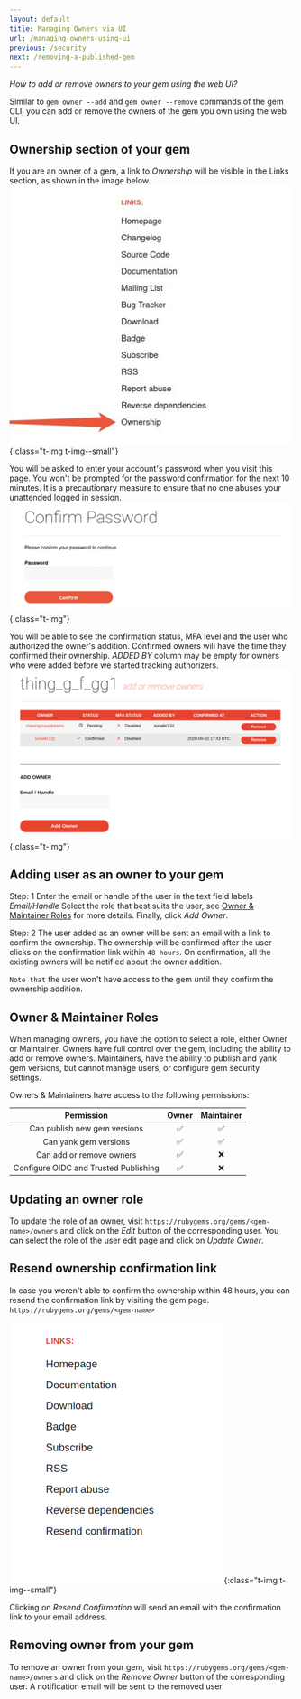 ```yaml
---
layout: default
title: Managing Owners via UI
url: /managing-owners-using-ui
previous: /security
next: /removing-a-published-gem
---
```


<em class="t-gray">How to add or remove owners to your gem using the web UI?</em>

Similar to `gem owner --add` and `gem owner --remove` commands of the gem CLI,
you can add or remove the owners of the gem you own using the web UI.

Ownership section of your gem
-----------------------------

If you are an owner of a gem,
a link to *Ownership* will be visible in the Links section, as shown in the image below.
![Rubygem page](/images/managing-owners-using-ui/rubygem-page.png){:class="t-img t-img--small"}

You will be asked to enter your account's password when you visit this page. You won't be prompted for the password confirmation for the next 10 minutes. It is a precautionary measure to ensure that no one abuses your unattended logged in session.
![Confirm Password](/images/managing-owners-using-ui/confirm-password.png){:class="t-img"}

You will be able to see the confirmation status, MFA level and the user who authorized the owner's addition. Confirmed owners will have the time they confirmed their ownership. *ADDED BY* column may be empty for owners who were added before we started tracking authorizers.
![Owners Index](/images/managing-owners-using-ui/owners-index.png){:class="t-img"}

Adding user as an owner to your gem
--------------------------------
Step: 1
Enter the email or handle of the user in the text field labels *Email/Handle*
Select the role that best suits the user, see [Owner & Maintainer Roles](#owner--maintainer-roles) for more details.
Finally, click *Add Owner*.

Step: 2
The user added as an owner will be sent an email with a link to confirm the ownership.
The ownership will be confirmed after the user clicks on the confirmation link within `48 hours`.
On confirmation, all the existing owners will be notified about the owner addition.

`Note that` the user won't have access to the gem until they confirm the ownership addition.

Owner & Maintainer Roles
------------------------
When managing owners, you have the option to select a role, either Owner or Maintainer. Owners have full control over the gem, including the ability to add or remove owners. Maintainers, have the ability to publish and yank gem versions, but cannot manage users, or configure gem security settings.

Owners & Maintainers have access to the following permissions:

| Permission                             | Owner | Maintainer |
|:--------------------------------------:|:-----:|:----------:|
| Can publish new gem versions           |   ✅   |     ✅      |
| Can yank gem versions                  |   ✅   |     ✅      |
| Can add or remove owners               |   ✅   |     ❌      |
| Configure OIDC and Trusted Publishing  |   ✅   |     ❌      |


Updating an owner role
----------------------
To update the role of an owner, visit `https://rubygems.org/gems/<gem-name>/owners` and click on the *Edit* button of the
corresponding user. You can select the role of the user edit page and click on *Update Owner*.

Resend ownership confirmation link
----------------------------------
In case you weren't able to confirm the ownership within 48 hours,
you can resend the confirmation link by visiting the gem page.
`https://rubygems.org/gems/<gem-name>`

![Resend confirmation](/images/managing-owners-using-ui/rubygem-resend-confirmation.png){:class="t-img t-img--small"}

Clicking on *Resend Confirmation* will send an email with the confirmation link
to your email address.

Removing owner from your gem
----------------------------
To remove an owner from your gem, visit `https://rubygems.org/gems/<gem-name>/owners`
and click on the *Remove Owner* button of the corresponding user.
A notification email will be sent to the removed user.
